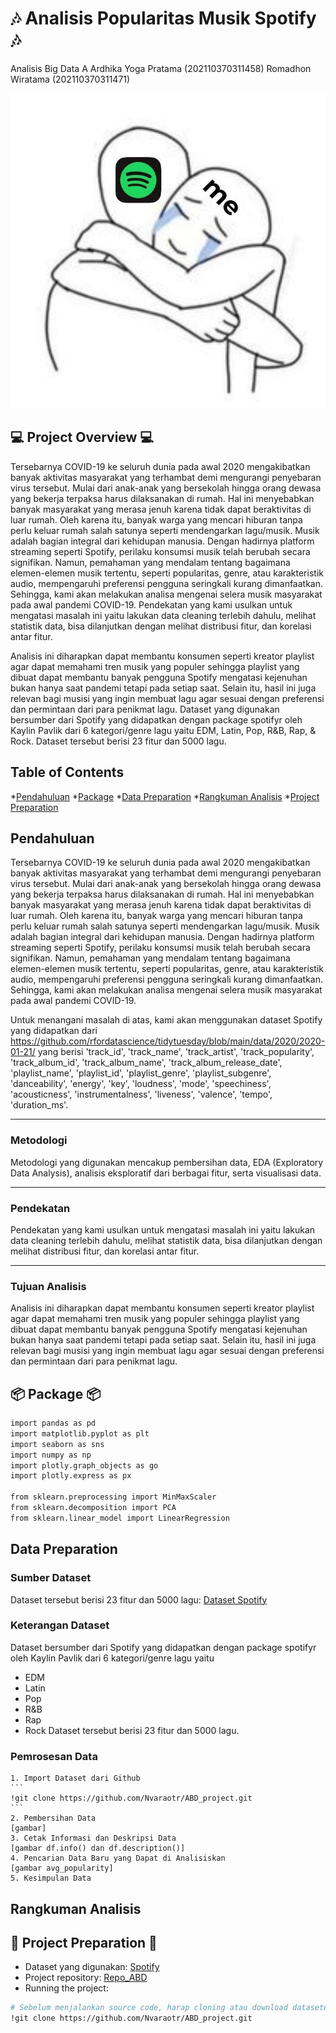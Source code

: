 # 🎶 **Analisis Popularitas Musik Spotify** 🎶

Analisis Big Data A
Ardhika Yoga Pratama (202110370311458)
Romadhon Wiratama (202110370311471)

![Spotify](assets/Music.jpg)

## 💻 **Project Overview** 💻

Tersebarnya COVID-19 ke seluruh dunia pada awal 2020 mengakibatkan banyak aktivitas masyarakat yang terhambat demi mengurangi penyebaran virus tersebut. Mulai dari anak-anak yang bersekolah hingga orang dewasa yang bekerja terpaksa harus dilaksanakan di rumah. Hal ini menyebabkan banyak masyarakat yang merasa jenuh karena tidak dapat beraktivitas di luar rumah. Oleh karena itu, banyak warga yang mencari hiburan tanpa perlu keluar rumah salah satunya seperti mendengarkan lagu/musik. Musik adalah bagian integral dari kehidupan manusia. Dengan hadirnya platform streaming seperti Spotify, perilaku konsumsi musik telah berubah secara signifikan. Namun, pemahaman yang mendalam tentang bagaimana elemen-elemen musik tertentu, seperti popularitas, genre, atau karakteristik audio, mempengaruhi preferensi pengguna seringkali kurang dimanfaatkan. Sehingga, kami akan melakukan analisa mengenai selera musik masyarakat pada awal pandemi COVID-19.
Pendekatan yang kami usulkan untuk mengatasi masalah ini yaitu lakukan data cleaning terlebih dahulu, melihat statistik data, bisa dilanjutkan dengan melihat distribusi fitur, dan korelasi antar fitur.

Analisis ini diharapkan dapat membantu konsumen seperti kreator playlist agar dapat memahami tren musik yang populer sehingga playlist yang dibuat dapat membantu banyak pengguna Spotify mengatasi kejenuhan bukan hanya saat pandemi tetapi pada setiap saat. Selain itu, hasil ini juga relevan bagi musisi yang ingin membuat lagu agar sesuai dengan preferensi dan permintaan dari para penikmat lagu.
Dataset yang digunakan bersumber dari Spotify yang didapatkan dengan package spotifyr oleh Kaylin Pavlik dari 6 kategori/genre lagu yaitu EDM, Latin, Pop, R&B, Rap, & Rock. Dataset tersebut berisi 23 fitur dan 5000 lagu.

## Table of Contents
*[Pendahuluan](#pendahuluan)
*[Package](#package)
*[Data Preparation](#data-preparation)
*[Rangkuman Analisis](#rangkuman-analisis)
*[Project Preparation](#project-preparation)


## Pendahuluan
Tersebarnya COVID-19 ke seluruh dunia pada awal 2020 mengakibatkan banyak aktivitas masyarakat yang terhambat demi mengurangi penyebaran virus tersebut. Mulai dari anak-anak yang bersekolah hingga orang dewasa yang bekerja terpaksa harus dilaksanakan di rumah. Hal ini menyebabkan banyak masyarakat yang merasa jenuh karena tidak dapat beraktivitas di luar rumah. Oleh karena itu, banyak warga yang mencari hiburan tanpa perlu keluar rumah salah satunya seperti mendengarkan lagu/musik. Musik adalah bagian integral dari kehidupan manusia. Dengan hadirnya platform streaming seperti Spotify, perilaku konsumsi musik telah berubah secara signifikan. Namun, pemahaman yang mendalam tentang bagaimana elemen-elemen musik tertentu, seperti popularitas, genre, atau karakteristik audio, mempengaruhi preferensi pengguna seringkali kurang dimanfaatkan. Sehingga, kami akan melakukan analisa mengenai selera musik masyarakat pada awal pandemi COVID-19.

Untuk menangani masalah di atas, kami akan menggunakan dataset Spotify yang didapatkan dari https://github.com/rfordatascience/tidytuesday/blob/main/data/2020/2020-01-21/ yang berisi 'track_id', 'track_name', 'track_artist', 'track_popularity', 'track_album_id', 'track_album_name', 'track_album_release_date',  'playlist_name', 'playlist_id', 'playlist_genre', 'playlist_subgenre', 'danceability', 'energy', 'key', 'loudness', 'mode', 'speechiness', 'acousticness', 'instrumentalness', 'liveness', 'valence', 'tempo', 'duration_ms'.

---

### Metodologi
Metodologi yang digunakan mencakup pembersihan data, EDA (Exploratory Data Analysis), analisis eksploratif dari berbagai fitur, serta visualisasi data.

---

### Pendekatan
Pendekatan yang kami usulkan untuk mengatasi masalah ini yaitu lakukan data cleaning terlebih dahulu, melihat statistik data, bisa dilanjutkan dengan melihat distribusi fitur, dan korelasi antar fitur.

---

### Tujuan Analisis
Analisis ini diharapkan dapat membantu konsumen seperti kreator playlist agar dapat memahami tren musik yang populer sehingga playlist yang dibuat dapat membantu banyak pengguna Spotify mengatasi kejenuhan bukan hanya saat pandemi tetapi pada setiap saat. Selain itu, hasil ini juga relevan bagi musisi yang ingin membuat lagu agar sesuai dengan preferensi dan permintaan dari para penikmat lagu.

## 📦 **Package** 📦
```bash
import pandas as pd
import matplotlib.pyplot as plt
import seaborn as sns
import numpy as np
import plotly.graph_objects as go
import plotly.express as px

from sklearn.preprocessing import MinMaxScaler
from sklearn.decomposition import PCA
from sklearn.linear_model import LinearRegression
```

## Data Preparation
### Sumber Dataset
Dataset tersebut berisi 23 fitur dan 5000 lagu: 
[Dataset Spotify](https://github.com/rfordatascience/tidytuesday/blob/main/data/2020/2020-01-21/)

### Keterangan Dataset
Dataset bersumber dari Spotify yang didapatkan dengan package spotifyr oleh Kaylin Pavlik dari 6 kategori/genre lagu yaitu 
- EDM
- Latin 
- Pop
- R&B 
- Rap 
- Rock Dataset tersebut berisi 23 fitur dan 5000 lagu.

### Pemrosesan Data
    1. Import Dataset dari Github
    ```
    !git clone https://github.com/Nvaraotr/ABD_project.git
    ```
    2. Pembersihan Data
    [gambar]
    3. Cetak Informasi dan Deskripsi Data
    [gambar df.info() dan df.description()]
    4. Pencarian Data Baru yang Dapat di Analisiskan
    [gambar avg_popularity]
    5. Kesimpulan Data

## Rangkuman Analisis


## 🦕 **Project Preparation** 🦖

- Dataset yang digunakan: [Spotify](https://github.com/rfordatascience/tidytuesday/tree/main/data/2020/2020-01-21)
- Project repository: [Repo_ABD](https://github.com/Nvaraotr/ABD_project)
- Running the project:
```bash
# Sebelum menjalankan source code, harap cloning atau download datasetnya terlebih dahulu
!git clone https://github.com/Nvaraotr/ABD_project.git
```
